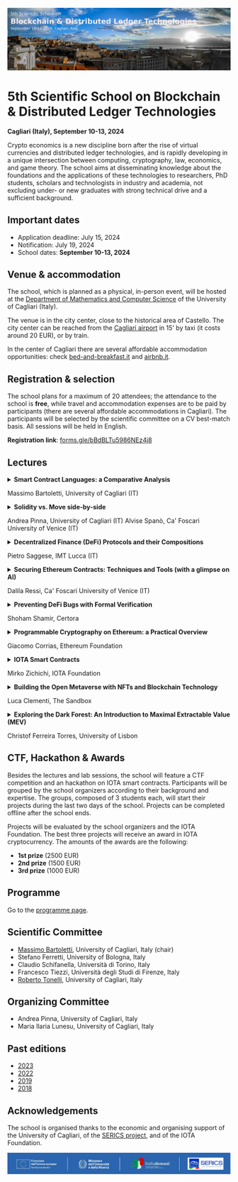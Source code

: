 ![image](5th-dlt-school-logo.jpg)

# 5th Scientific School on Blockchain & Distributed Ledger Technologies

**Cagliari (Italy), September 10-13, 2024**

Crypto economics is a new discipline born after the rise of virtual currencies and distributed ledger technologies, and is rapidly developing in a unique intersection between computing, cryptography,  law,
economics, and game theory. The school aims at disseminating  knowledge about the foundations and the applications of these technologies to researchers, PhD students, scholars and technologists in industry and academia, not excluding under- or new graduates with strong technical drive and a sufficient background.


## Important dates

- Application deadline: July 15, 2024
- Notification: July 19, 2024
- School dates: **September 10-13, 2024**


## Venue & accommodation

The school, which is planned as a physical, in-person event, will be hosted at the [Department of Mathematics and Computer Science](https://goo.gl/maps/jjzgXGtSLtVBSrDu9) of the University of Cagliari (Italy).

The venue is in the city center, close to the historical area of Castello. 
The city center can be reached from the [Cagliari airport](http://www.sogaer.it/it) in 15' by taxi (it costs around 20 EUR), or by train.

In the center of Cagliari there are several affordable accommodation opportunities: check [bed-and-breakfast.it](https://www.bed-and-breakfast.it/lista_strutture_ur.cfm?locale=it&zona=Castello&citta=Cagliari&idregione=14) and
[airbnb.it](https://www.airbnb.it/rooms/6619495?source_impression_id=p3_1688053073_kJI5XWcXBEsz1r%2B1).


## Registration & selection

The school plans for a maximum of 20 attendees; the attendance to the school is **free**, while travel and accommodation expenses are to be paid by participants (there are several affordable accommodations in Cagliari). 
The participants will be selected by the scientific  committee on a CV best-match basis.
All sessions will be held in English.

**Registration link**: [forms.gle/bBdBLTu5986NEz4j8](https://forms.gle/bBdBLTu5986NEz4j8)


## Lectures

<details>
<summary><b>Smart Contract Languages: a Comparative Analysis</b></summary>
Decentralized blockchain platforms support the secure exchange of assets among users without relying on trusted third parties. These exchanges are programmed with smart contracts, computer programs directly executed by blockchain nodes. 
Multiple smart contract languages are available nowadays to developers, each with its own distinctive features, strengths, and weaknesses. In this lecture, we examine the smart contract languages used in six major blockchain platforms: Ethereum, Solana, Cardano, Algorand, Aptos, and Tezos. Starting with a high-level overview of their design choices, we discuss their programming style, security, code readability, and usability.
</details>

Massimo Bartoletti, University of Cagliari (IT)

<details>
  <summary><b>Solidity vs. Move side-by-side</b></summary>
  In this lecture we give a side-by-side overview of two of the main
smart contract languages: Solidity and Move.
Solidity is the most widespread language for smart contracts, used
since 2015 on Ethereum and later adopted by several other blockchain
platforms. Move was originally designed for the (now abandoned)
Libra/Diem blockchain, and it is currently used by Aptos, Sui and IOTA.
Each language has its own strengths and weaknesses. Solidity is easy
to learn and has a large ecosystem of development tools, but it is
prone to quirks that can lead to vulnerabilities. Move, on the other
hand, is designed to ensure the safe handling of assets, enforcing
their conservation and preventing duplication through its linear type
system, albeit at the cost of a more convoluted programming style.
During this lecture we will illustrate Solidity and Move through a
common set of use cases; in the meanwhile, we will discuss their
design principles, programming style and security implications.
</details>

Andrea Pinna, University of Cagliari (IT)
Alvise Spanò, Ca' Foscari University of Venice (IT)


<details>
<summary><b>Decentralized Finance (DeFi) Protocols and their Compositions</b></summary>
Decentralized finance (DeFi) builds on distributed ledger technologies (DLT) to offer services such as trading, lending and investing without using a traditional centralized intermediary. A range of DeFi protocols implements these services as a suite of smart contracts. In this lecture, we will explore the core components of the most relevant DeFi protocols, such as Decentralized Exchanges (DEXs) and Protocols for Loanable Funds (PLFs). Next, we will discuss how they can interoperate. The fact that DeFi smart contracts can be "composed", i.e. utilize the functionalities of other protocols to provide novel financial services, introduces enormous technological and economic complexity that makes it increasingly difficult to assess the risks and potential of DeFi financial products. 
</details>

Pietro Saggese, IMT Lucca (IT)


<details>
<summary><b>Securing Ethereum Contracts: Techniques and Tools (with a glimpse on AI)</b></summary>  
Ethereum smart contracts are self-executing programs with terms encoded on the Ethereum blockchain. By enabling decentralized applications (dApps), they revolutionize industries such as finance, supply chain, and real estate. However, the immutability of the blockchain amplifies the catastrophic effects of bugs or vulnerabilities in these contracts. In this lesson, we will explore some of the most common vulnerabilities and how, in some cases, they caused the loss of millions of dollars worth of ether. We will then examine the tools available to developers to detect these vulnerabilities before deployment, comparing methods using classical techniques like static analysis and modern approaches such as machine learning and AI.
</details>

Dalila Ressi, Ca' Foscari University of Venice (IT)


<details>
<summary><b>Preventing DeFi Bugs with Formal Verification</b></summary>
Join us for an engaging workshop on the Certora Prover, a cutting-edge formal verification tool designed to uncover bugs in DeFi smart contracts. We will begin with a brief lecture introducing the fundamentals of formal verification, its underlying principles, and its unique advantages. The primary focus of the workshop will be a hands-on exercise, where participants will learn to write specifications in CVL, the Certora Verification Language. The participants will test smart contract code against their specification using the Certora Prover. This session is ideal for those looking to deepen their understanding of formal verification and smart contract security.
</details>

Shoham Shamir, Certora 

<details>
<summary><b>Programmable Cryptography on Ethereum: a Practical Overview</b></summary>
Ethereum can now be programmed in innovative ways, thanks to the latest advances in cryptography. These new building blocks enable developers to incorporate advanced privacy features into their decentralized applications. However, the perceived complexity and misconceptions around cryptography and privacy can hinder its adoption. This lecture aims to demystify programmable cryptography, covering key concepts and practical applications. We will explore the next generation of cryptographic techniques, including Zero-Knowledge Proofs (ZKP), Multi-Party Computation (MPC), and Fully Homomorphic Encryption (FHE). The second half will be a deep dive into Semaphore, a privacy-focused ZKP protocol, examining its design and concepts, libraries and applications; with an hands-on session. 
</details>

Giacomo Corrias, Ethereum Foundation


<details>
<summary><b>IOTA Smart Contracts</b></summary>
The IOTA DLT supports the execution of Move smart contracts on the Layer 1. In particular, the IOTA smart contract platform supports the Sui Move flavour. In this flavour the concept of Object is central, that is, the ledger is composed of a series of Objects defined by Move structs and indexed by a key. This allows to have so called ‘owned objects’, that behaves similarly to UTXOs, and shared objects, that behaves similarly to shared accounts. The Object-based ledger, thus, mixes the benefits of a UTXO-based model and a Account-based model.
</details>

Mirko Zichichi, IOTA Foundation


<details>
<summary><b>Building the Open Metaverse with NFTs and Blockchain Technology</b></summary>
The metaverse is a loosely defined term referring to virtual worlds in which users represented by avatars interact, usually in 3D and focused on social and economic connection. The term "metaverse" is often linked to virtual reality technology, and beginning in the early 2020s, with Web3. The term has been used as a buzzword by companies to exaggerate the development progress of various related technologies and projects for public relations purposes. Besides marketing purposes, there are real cases
of the development of platforms that are actually used by hundreds of thousands of users, like The Sandbox. In this lecture, we will take an in-depth look at The Sandbox's platform by showing all the blockchain-based integrations that make it decentralised,
starting with the proprietary token, the use of DeFi to incentivise holders, moving on to NFTs, the transition from L1 to L2, and ending with the DAO.
</details>

Luca Clementi, The Sandbox


<details>
<summary><b>Exploring the Dark Forest: An Introduction to Maximal Extractable Value (MEV)</b></summary>
This lecture provides an introduction to Maximal Extractable Value (MEV), a critical and increasingly relevant topic in the context of blockchain and decentralized finance (DeFi). MEV represents the potential profit that can be extracted by validators, miners, or normal users through their ability to reorder, include, or exclude transactions within a block. We will explore the foundational principles of MEV, its origins, and its implications for network participants, and the various strategies used to capture it. The session will not only provide insights into the mechanics of MEV, but it will also cover its implications for the fairness and efficiency of blockchain systems, and the associated ethical and technical challenges. The lecture will also highlight current mitigation strategies and ongoing research efforts aimed at addressing the complexities of MEV. By the end of the session, participants will have a solid understanding of MEV and its impact on the broader DeFi landscape.
</details>

Christof Ferreira Torres, University of Lisbon


## CTF, Hackathon & Awards

Besides the lectures and lab sessions, the school will feature a CTF competition and an hackathon on IOTA smart contracts. Participants will be grouped by the school organizers according to their background and expertise. The groups, composed of 3 students each, will start their projects during the last two days of the school. Projects can be completed offline after the school ends.

Projects will be evaluated by the school organizers and the IOTA Foundation. 
The best three projects will receive an award in IOTA cryptocurrency.
The amounts of the awards are the following:
- **1st prize** (2500 EUR)
- **2nd prize** (1500 EUR)
- **3rd prize** (1000 EUR)


## Programme

Go to the [programme page](programme.md).


## Scientific Committee

- [Massimo Bartoletti](https://blockchain.unica.it), University of Cagliari, Italy (chair)
- Stefano Ferretti, University of Bologna, Italy
- Claudio Schifanella, Università di Torino, Italy
- Francesco Tiezzi, Università degli Studi di Firenze, Italy
- [Roberto Tonelli](https://www.unica.it/unica/it/ateneo_s07_ss01.page?contentId=SHD31003), University of Cagliari, Italy


## Organizing Committee

- Andrea Pinna, University of Cagliari, Italy
- Maria Ilaria Lunesu, University of Cagliari, Italy


## Past editions

- [2023](2023/)
- [2022](2022/)
- [2019](2019/)
- [2018](2018/)


## Acknowledgements

The school is organised thanks to the economic and organising support of the University of Cagliari, of the [SERICS project](https://serics.eu/), and of the IOTA Foundation.

![image](serics-logo.png)

